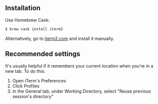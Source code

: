 
## Installation

Use Homebrew Cask:

```sh
$ brew cask install iterm2
```

Alternatively, go to [iterm2.com](https://www.iterm2.com/) and install it manually.

## Recommended settings

It's usually helpful if it remembers your current location when you're in a new tab. To do this:

1. Open iTerm's Preferences
2. Click Profiles
3. In the General tab, under Working Directory, select "Reuse previous session's directory"
